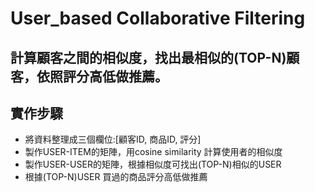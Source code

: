 # User_based Collaborative Filtering

## 計算顧客之間的相似度，找出最相似的(TOP-N)顧客，依照評分高低做推薦。

## 實作步驟
* 將資料整理成三個欄位:[顧客ID, 商品ID, 評分]
* 製作USER-ITEM的矩陣，用cosine similarity 計算使用者的相似度
* 製作USER-USER的矩陣，根據相似度可找出(TOP-N)相似的USER
* 根據(TOP-N)USER 買過的商品評分高低做推薦
